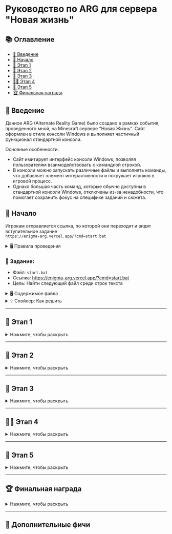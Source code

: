 # Руководство по ARG для сервера "Новая жизнь"

## 📚 Оглавление
- [📌 Введение](#📌-введение)
- [🚀 Начало](#🚀-начало)
- [🔑 Этап 1](#🔑-этап-1)
- [🧩 Этап 2](#🧩-этап-2)
- [🔢 Этап 3](#🔢-этап-3)
- [🕵️‍♂️ Этап 4](#🕵️‍♂️-этап-4)
- [🎯 Этап 5](#🎯-этап-5)
- [🏆 Финальная награда](#🏆-финальная-награда)

## 📌 Введение
Данное ARG (Alternate Reality Game) было создано в рамках события, проведенного мной, на Minecraft сервере "Новая Жизнь".
Сайт оформлен в стиле консоли Windows и выполняет частичный функционал стандартной консоли.

Основные особенности:
* Сайт имитирует интерфейс консоли Windows, позволяя пользователям взаимодействовать с командной строкой.
* В консоли можно запускать различные файлы и выполнять команды, что добавляет элемент интерактивности и погружает игроков в игровой процесс.
* Однако большая часть команд, которые обычно доступны в стандартной консоли Windows, отключены из-за ненадобности, что помогает сохранить фокус на специфике заданий и сюжета.

## 🚀 Начало
Игрокам отправляется ссылка, по которой они переходят и видят вступительное задание  
`https://enigma-arg.vercel.app/?cmd=start.bat`

<details>
  <summary>🖥️ Правила проведения</summary>
  <img src="https://github.com/user-attachments/assets/d56031f8-0221-4d76-a1a3-fea3f532705e" alt="start.bat">
</details>

### 📜 Задание:
* Файл: `start.bat`
* Ссылка: https://enigma-arg.vercel.app/?cmd=start.bat
* Цель: Найти следующий файл среди строк текста

<details>
  <summary>🖥️ Содержимое файла</summary>
  <img src="https://github.com/user-attachments/assets/c3863d30-12fe-44fe-a02b-3b5155f9a9f3" alt="start.bat">
</details>

<details>
  <summary>💡 Спойлер: Как решить</summary>
  
  1. Выделяем текст сообщения
  2. Копируем название файла следующего задания
  3. Используем его: `key-1.bat`
  <img src="https://github.com/user-attachments/assets/1c039035-44b7-4a28-9706-9f9330f77a74" alt="start.bat">
</details>

---

## 🔑 Этап 1
<details>
<summary>Нажмите, чтобы раскрыть</summary>

  ### 📜 Задание:
  - Файл: `key-1.bat`  
  - Ссылка: https://enigma-arg.vercel.app/?cmd=key-1.bat  
  - Цель: Понять какие числа необходимо выбрать, найти их сумму и умножить на количество чисел  

<details>
  <summary>🖥️ Содержимое файла</summary>
  <img src="https://github.com/user-attachments/assets/83a2bd9f-1e7f-4457-bf7f-19593a851619" alt="key-1.bat">
</details>

<details>
  <summary>💡 Спойлер: Как решить</summary>
  
  1. Ищем все заглавные буквы которые выбиваются из основного текста (Из букв можно составить слово ЗАГАДКА)
  2. Находим [порядковый номер буквы](https://planetcalc.ru/3514/) в алфавите
  3. Суммируем каждый порядковый номер (9+1+4+1+5+12+1 = 33)
  4. Умножаем их на количество букв (33 * 7 = 231)
  5. Вводим ответ: `key-1.bat 231`
  <img src="https://github.com/user-attachments/assets/bc0cfdcb-1511-464b-a27d-f060a6b43745" alt="key-1.bat">
</details>
</details>

---

## 🧩 Этап 2
<details>
  <summary>Нажмите, чтобы раскрыть</summary>
  
  ### 📜 Задание:
* Файл: `key-2-hashed.bat`
* Ссылка: https://enigma-arg.vercel.app/?cmd=key-2-hashed.bat
* Цель: Преобразовать строку с числами в знаменитую фразу Цезаря

<details>
  <summary>🖥️ Содержимое файла</summary>
  <img src="https://github.com/user-attachments/assets/3ba0c334-f31b-4cc5-9e89-2b5ff2f5e06c" alt="key-2-hashed.bat">
</details>

<details>
  <summary>💡 Спойлер: Как решить</summary>

  1. Преобразовываем набор чисел в строку букв по [порядковому номеру букв](https://planetcalc.ru/3514/) (ЩЪТВОХ, ЭЛТНОХ, ЩШКОНТХ)
  2. Используя [шифр Цезаря](https://planetcalc.ru/1434/) расшифровываем послание
  3. Вводим ответ: `key-2-hashed.bat ПРИШЕЛ, УВИДЕЛ, ПОБЕДИЛ`
  <img src="https://github.com/user-attachments/assets/f262028d-29ca-45fb-971e-9b6e4cfcf723" alt="key-2-hashed.bat">
</details>
</details>

---

## 🔢 Этап 3
<details>
  <summary>Нажмите, чтобы раскрыть</summary>
  
  ### 📜 Задание:
* Файл: `key-3-secured.bat`
* Ссылка: https://enigma-arg.vercel.app/?cmd=key-3-secured.bat
* Цель: Преобразовать строку с символами в ссылку

<details>
  <summary>🖥️ Содержимое файла</summary>
  <img src="https://github.com/user-attachments/assets/ac5c6263-3377-4e0b-8320-065b15d67767" alt="key-3-secured.bat">
</details>

<details>
  <summary>💡 Спойлер: Как решить</summary>

  1. Используя клавиатуру сдвигаем цифры в числе вправо тем самым получив простые числа `12 26 32 => 23 37 43`
  2. По такому же принципу сдвигаем все символы в тексте `swwo_axykj_iuk.ibuib/gevb => deep_sculk_oil.onion/hrbn`
  3. Либо используем [специальный сайт](https://www.dcode.fr/keyboard-shift-cipher) который сам расшифрует эту строку
  4. Вводим ответ: `key-3-secured.bat deep_sculk_oil.onion/hrbn`
  <img src="https://github.com/user-attachments/assets/9aa2a25d-adad-4216-be3f-4a80f8d9fdca" alt="key-3-secured.bat">
</details>
</details>

---

## 🕵️‍♂️ Этап 4
<details>
  <summary>Нажмите, чтобы раскрыть</summary>
  
  ### 📜 Задание:
* Файл: `key-4-crypted.bat`
* Ссылка: https://enigma-arg.vercel.app/?cmd=key-4-crypted.bat
* Цель: Используя сайты в сети Tor отыскать финальный файл

<details>
  <summary>🖥️ Содержимое файла</summary>
  <img src="https://github.com/user-attachments/assets/dc5ea080-d12f-424f-982f-d3e36a007898" alt="key-4-crypted.bat">
</details>

<details>
  <summary>💡 Спойлер: Как решить</summary>

  1. Используем уже имеющуюся ссылку `key-4-crypted.bat deep_sculk_oil.onion/hrbn`

<details>
  <summary>🔗 Первый сайт</summary>
  <img src="https://github.com/user-attachments/assets/9f2c9c5b-71a0-4961-8b94-335056c87e6f" alt="key-4-crypted.bat">
</details>

  2. На открывшимся сайте нажимаем на ссылку ведущую на специальную [группу вк](https://vk.com/enigma2347) созданную для ARG
  3. Обращаем внимание на описание группы где написана подсказка "Шифр Виженера", так же там указан ключ для расшифровки

<details>
  <summary>🔗 Описание группы</summary>
  <img src="https://github.com/user-attachments/assets/b99f8f98-8ef3-4585-b5c9-81bc417e6325" alt="key-4-crypted.bat">
</details>

4. Копируем зашифрованную ссылку из группы `hrmv_ecyys_uul.saquz/hvov*ggtl=qqxqcxvdk-7`

<details>
  <summary>🔗 Контент группы</summary>
  <img src="https://github.com/user-attachments/assets/8ca0dd44-0386-4e6a-847e-7c8ecb62dd95" alt="key-4-crypted.bat">
</details>

  5. Используя сайт с [шифром Виженера](https://planetcalc.ru/2468/) преобразовываем ссылку в ее первоначальный вид
  6. Вводим новую ссылку в консоль `key-4-crypted.bat deep_sculk_oil.onion/hrbn*auth=directive-7n`

<details>
  <summary>🔗 Второй сайт</summary>
  <img src="https://github.com/user-attachments/assets/95781d6a-73e4-4d43-8e52-0bdd50e6fe97" alt="key-4-crypted.bat">
</details>

  7. Открываем картинку и находим на ней название файла:
     - **7.1.** Скачиваем картинку и открываем ее
     - **7.2.** Внимательно рассматриваем картинку и находим на ней название файла `key-5-XX-XX-XX-XX.bat`
     - **7.3.** Повышаем контрастность, чтобы сделать текст более заметным, если текст не видно
  8. На сервере "Новая жизнь" добираемся до координат указанных на сайте `X-95.5130, Z488.4790`

<details>
  <summary>🗺️ Локация с сервера</summary>
  <img src="https://github.com/user-attachments/assets/62bfbcaf-82ad-4201-833d-b154df1220c8" alt="key-4-crypted.bat">
</details>

  8. Заменяем XX в названии файла на цифры указанные на сервере
  9. Используем файл: `key-5-25-14-99-37.bat`
</details>
</details>

---

## 🎯 Этап 5
<details>
  <summary>Нажмите, чтобы раскрыть</summary>
  
  ### 📜 Задание:
* Файл: `key-5-25-14-99-37.bat`
* Ссылка: https://enigma-arg.vercel.app/?cmd=key-5-25-14-99-37.bat
* Цель: Добраться до финальной загадки и отыскать приз

<details>
  <summary>🖥️ Содержимое файла</summary>
  <img src="https://github.com/user-attachments/assets/b7ea53b6-139a-420b-b28e-df06a0277473" alt="key-5-25-14-99-37.bat">
</details>

<details>
  <summary>💡 Спойлер: Как решить</summary>

  1. На сервере "Новая жизнь" добираемся до координат указанных в сообщении `X37 Z618`

<details>
  <summary>🗺️ Локация с сервера</summary>
  <img src="https://github.com/user-attachments/assets/71b31af0-e9ab-4b65-9e08-c29dcd987cfe" alt="key-5-25-14-99-37.bat">
</details>

  2. Берем за 0 закрытый люк и за 1 открытый люк
  3. Используем сайт для преобразования [бинарного кода в текст](https://decodeit.ru/binary/) и получаем координаты приза
  4. Добираемся до месторасположения награды
</details>
</details>

---

## 🏆 Финальная награда
<details>
  <summary>Нажмите, чтобы раскрыть</summary>
  
<details>
  <summary>📦 Шалкер с наградой</summary>
  <img src="https://github.com/user-attachments/assets/1ef511b2-f5c2-4a5e-8810-14f55d5775f6" alt="reward">
</details>

<details>
  <summary>📜 Книжка с поздравлениями</summary>
  <img src="https://github.com/user-attachments/assets/cb286990-3a2d-484e-a132-50902900af9c" alt="reward">
  <img src="https://github.com/user-attachments/assets/9fd73f86-649d-4c6a-ae1f-1c42788fbc83" alt="reward">
  <img src="https://github.com/user-attachments/assets/df5985a0-9a93-40fe-b9a1-50838b9cfb5e" alt="reward">
  <img src="https://github.com/user-attachments/assets/f428d7d2-80f9-4af5-bdce-5acbf61ad82f" alt="reward">
</details>
</details>


---

## 🧰 Дополнительные фичи

